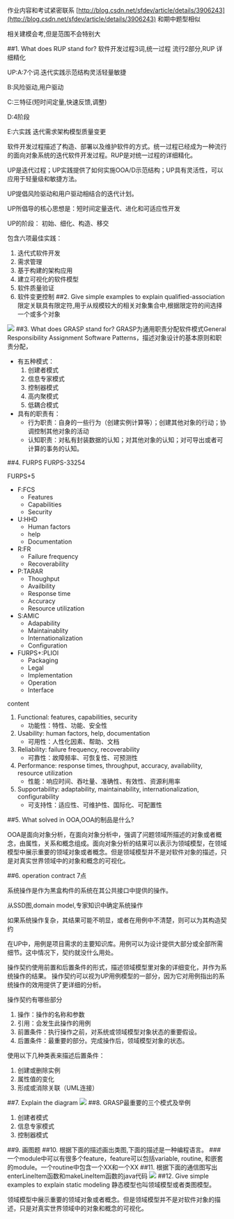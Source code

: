 作业内容和考试紧密联系
[http://blog.csdn.net/sfdev/article/details/3906243](http://blog.csdn.net/sfdev/article/details/3906243)
和期中题型相似

相关建模会考,但是范围不会特别大

##1.	What does RUP stand for?
软件开发过程3词,统一过程 流行2部分,RUP 详细精化

UP:A:7个词.迭代实践示范结构灵活轻量敏捷

B:风险驱动,用户驱动

C:三特征(短时间定量,快速反馈,调整)

D:4阶段

E:六实践 迭代需求架构模型质量变更

软件开发过程描述了构造、部署以及维护软件的方式。统一过程已经成为一种流行的面向对象系统的迭代软件开发过程。RUP是对统一过程的详细精化。
	
	
UP是迭代过程；UP实践提供了如何实施OOA/D示范结构；UP具有灵活性，可以应用于轻量级和敏捷方法。
	
	
UP提倡风险驱动和用户驱动相结合的迭代计划。
	
	
UP所倡导的核心思想是：短时间定量迭代、进化和可适应性开发
	
	
UP的阶段： 初始、细化、构造、移交
	
包含六项最佳实践：
1. 	迭代式软件开发
2. 	需求管理
3. 	基于构建的架构应用
4. 	建立可视化的软件模型
5. 	软件质量验证
6. 	软件变更控制
##2.	Give simple examples to explain qualified-association
限定关联具有限定符,用于从规模较大的相关对象集合中,根据限定符的间选择一个或多个对象

![](http://i.imgur.com/mioAqcU.png)
##3.	What does GRASP stand for?
GRASP为通用职责分配软件模式General Responsibility Assignment Software Patterns，描述对象设计的基本原则和职责分配，

- 有五种模式：
	1. 创建者模式
	2. 信息专家模式
	3. 控制器模式
	4. 高内聚模式
	5. 低耦合模式
- 具有的职责有：
	- 行为职责：自身的一些行为（创建实例计算等）；创建其他对象的行动；协调控制其他对象的活动
	- 认知职责：对私有封装数据的认知；对其他对象的认知；对可导出或者可计算的事务的认知。


##4.	FURPS
FURPS-33254

FURPS+5

- F:FCS
	- Features
	- Capabilities
	- Security
- U:HHD
	- Human factors
	- help
	- Documentation
- R:FR
	- Failure frequency
	- Recoverability
- P:TARAR
	- Thoughput
	- Availbility
	- Response time
	- Accuracy
	- Resource utilization
- S:AMIC
	- Adapability
	- Maintainablity
	- Internationalization
	- Configuration
- FURPS+:PLIOI
	- Packaging
	- Legal
	- Implementation
	- Operation
	- Interface


content

1. Functional: features, capabilities, security
	- 功能性：特性、功能、安全性
2. Usability: human factors, help, documentation
	- 可用性：人性化因素、帮助、文档
3. Reliability: failure frequency, recoverability
	- 可靠性：故障频率、可恢复性、可预测性
4. Performance: response times, throughput, accuracy, availability, resource utilization	
	- 性能：响应时间、吞吐量、准确性、有效性、资源利用率
5. Supportability: adaptability, maintainability, internationalization, configurability
	- 可支持性：适应性、可维护性、国际化、可配置性


##5.	What solved in OOA,OOA的制品是什么?


OOA是面向对象分析，在面向对象分析中，强调了问题领域所描述的对象或者概念，由属性，关系和概念组成。面向对象分析的结果可以表示为领域模型，在领域模型中展示重要的领域对象或者概念。但是领域模型并不是对软件对象的描述，只是对真实世界领域中的对象和概念的可视化。

	

##6.	operation contract 7点

系统操作是作为黑盒构件的系统在其公共接口中提供的操作。

从SSD图,domain model,专家知识中确定系统操作
	
如果系统操作复杂，其结果可能不明显，或者在用例中不清楚，则可以为其构造契约

在UP中，用例是项目需求的主要知识库。用例可以为设计提供大部分或全部所需细节。这中情况下，契约就没什么用处。

操作契约使用前置和后置条件的形式，描述领域模型里对象的详细变化，并作为系统操作的结果。
操作契约可以视为UP用例模型的一部分，因为它对用例指出的系统操作的效用提供了更详细的分析。
	
操作契约有哪些部分

1. 	操作：操作的名称和参数
1. 	引用：会发生此操作的用例
1. 	前置条件：执行操作之前，对系统或领域模型对象状态的重要假设。
1. 	后置条件：最重要的部分。完成操作后，领域模型对象的状态。
		
使用以下几种类表来描述后置条件：

1. 	创建或删除实例
1. 	属性值的变化
1. 	形成或消除关联（UML连接）

##7. Explain the diagram
![](http://i.imgur.com/mS3tG7u.png)
##8.	GRASP最重要的三个模式及举例

1)	创建者模式
2)	信息专家模式
3)	控制器模式

##9.	画图题
##10.	根据下面的描述画出类图,下面的描述是一种编程语言。
###一个module中可以有很多个feature，feature可以包括variable, routine, 和嵌套的module。一个routine中包含一个XX和一个XX
##11.	根据下面的通信图写出enterLineItem函数和makeLineItem函数的java代码
![](http://i.imgur.com/Z5tvAVq.png)
##12. Give simple examples to explain static modeling
静态模型也叫领域模型或者类图模型。

领域模型中展示重要的领域对象或者概念。但是领域模型并不是对软件对象的描述，只是对真实世界领域中的对象和概念的可视化。


